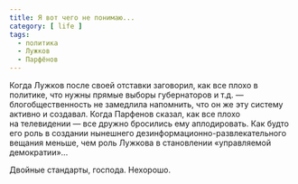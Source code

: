 ```yaml
---
title: Я вот чего не понимаю...
category: [ life ]
tags:
  - политика
  - Лужков
  - Парфёнов
---
```

Когда Лужков после своей отставки заговорил, как все плохо в политике, что нужны прямые выборы губернаторов и т.д. —
блогобщественность не замедлила напомнить, что он же эту систему активно и создавал. Когда Парфенов сказал, как все
плохо на телевидении — все дружно бросились ему аплодировать. Как будто его роль в создании нынешнего
дезинформационно-развлекательного вещания меньше, чем роль Лужкова в становлении «управляемой демократии»...

Двойные стандарты, господа. Нехорошо.
